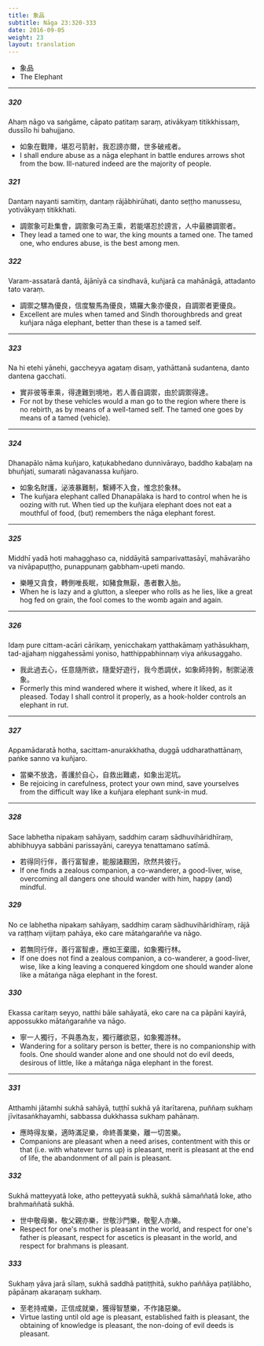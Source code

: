 ```yaml
---
title: 象品
subtitle: Nāga 23:320-333
date: 2016-09-05
weight: 23
layout: translation
---
```


- 象品
- The Elephant

---

##### 320

Ahaṃ nāgo va saṅgāme, cāpato patitaṃ saraṃ, ativākyaṃ titikkhissaṃ, dussīlo hi bahujjano.

- 如象在戰陣，堪忍弓箭射，我忍謗亦爾，世多破戒者。
- I shall endure abuse as a nāga elephant in battle endures arrows shot from the bow. Ill-natured indeed are the majority of people.

##### 321

Dantaṃ nayanti samitiṃ, dantaṃ rājābhirūhati, danto seṭṭho manussesu, yotivākyaṃ titikkhati.

- 調禦象可赴集會，調禦象可為王乘，若能堪忍於謗言，人中最勝調禦者。
- They lead a tamed one to war, the king mounts a tamed one. The tamed one, who endures abuse, is the best among men.

##### 322

Varam-assatarā dantā, ājānīyā ca sindhavā, kuñjarā ca mahānāgā, attadanto tato varaṃ.

- 調禦之騾為優良，信度駿馬為優良，矯羅大象亦優良，自調禦者更優良。
- Excellent are mules when tamed and Sindh thoroughbreds and great kuñjara nāga elephant, better than these is a tamed self.

---

##### 323

Na hi etehi yānehi, gaccheyya agataṃ disaṃ, yathāttanā sudantena, danto dantena gacchati.

- 實非彼等車乘，得達難到境地，若人善自調禦，由於調禦得達。
- For not by these vehicles would a man go to the region where there is no rebirth, as by means of a well-tamed self. The tamed one goes by means of a tamed (vehicle).

---

##### 324

Dhanapālo nāma kuñjaro, kaṭukabhedano dunnivārayo, baddho kabaḷaṃ na bhuñjati, sumarati nāgavanassa kuñjaro.

- 如象名財護，泌液暴難制，繫縛不入食，惟念於象林。
- The kuñjara elephant called Dhanapālaka is hard to control when he is oozing with rut. When tied up the kuñjara elephant does not eat a mouthful of food, (but) remembers the nāga elephant forest.

---

##### 325

Middhī yadā hoti mahagghaso ca, niddāyitā samparivattasāyī, mahāvarāho va nivāpapuṭṭho, punappunaṃ gabbham-upeti mando.

- 樂睡又貪食，轉側唯長眠，如豬食無厭，愚者數入胎。
- When he is lazy and a glutton, a sleeper who rolls as he lies, like a great hog fed on grain, the fool comes to the womb again and again.

---

##### 326

Idaṃ pure cittam-acāri cārikaṃ, yenicchakaṃ yatthakāmaṃ yathāsukhaṃ, tad-ajjahaṃ niggahessāmi yoniso, hatthippabhinnaṃ viya aṅkusaggaho.

- 我此過去心，任意隨所欲，隨愛好遊行，我今悉調伏，如象師持鉤，制禦泌液象。
- Formerly this mind wandered where it wished, where it liked, as it pleased. Today I shall control it properly, as a hook-holder controls an elephant in rut.

---

##### 327

Appamādaratā hotha, sacittam-anurakkhatha, duggā uddharathattānaṃ, paṅke sanno va kuñjaro.

- 當樂不放逸，善護於自心，自救出難處，如象出泥坑。
- Be rejoicing in carefulness, protect your own mind, save yourselves from the difficult way like a kuñjara elephant sunk-in mud.

---

##### 328

Sace labhetha nipakaṃ sahāyaṃ, saddhiṃ caraṃ sādhuvihāridhīraṃ, abhibhuyya sabbāni parissayāni, careyya tenattamano satīmā.

- 若得同行伴，善行富智慮，能服諸艱困，欣然共彼行。
- If one finds a zealous companion, a co-wanderer, a good-liver, wise, overcoming all dangers one should wander with him, happy (and) mindful.

##### 329

No ce labhetha nipakaṃ sahāyaṃ, saddhiṃ caraṃ sādhuvihāridhīraṃ, rājā va raṭṭhaṃ vijitaṃ pahāya, eko care mātaṅgaraññe va nāgo.

- 若無同行伴，善行富智慮，應如王棄國，如象獨行林。
- If one does not find a zealous companion, a co-wanderer, a good-liver, wise, like a king leaving a conquered kingdom one should wander alone like a mātaṅga nāga elephant in the forest.

##### 330

Ekassa caritaṃ seyyo, natthi bāle sahāyatā, eko care na ca pāpāni kayirā, appossukko mātaṅgaraññe va nāgo.

- 寧一人獨行，不與愚為友，獨行離欲惡，如象獨游林。
- Wandering for a solitary person is better, there is no companionship with fools. One should wander alone and one should not do evil deeds, desirous of little, like a mātaṅga nāga elephant in the forest.

---

##### 331

Atthamhi jātamhi sukhā sahāyā, tuṭṭhī sukhā yā itarītarena, puññaṃ sukhaṃ jīvitasaṅkhayamhi, sabbassa dukkhassa sukhaṃ pahānaṃ.

- 應時得友樂，適時滿足樂，命終善業樂，離一切苦樂。
- Companions are pleasant when a need arises, contentment with this or that (i.e. with whatever turns up) is pleasant, merit is pleasant at the end of life, the abandonment of all pain is pleasant.

##### 332

Sukhā matteyyatā loke, atho petteyyatā sukhā, sukhā sāmaññatā loke, atho brahmaññatā sukhā.

- 世中敬母樂，敬父親亦樂，世敬沙門樂，敬聖人亦樂。
- Respect for one's mother is pleasant in the world, and respect for one's father is pleasant, respect for ascetics is pleasant in the world, and respect for brahmans is pleasant.

##### 333

Sukhaṃ yāva jarā sīlaṃ, sukhā saddhā patiṭṭhitā, sukho paññāya paṭilābho, pāpānaṃ akaraṇaṃ sukhaṃ.

- 至老持戒樂，正信成就樂，獲得智慧樂，不作諸惡樂。
- Virtue lasting until old age is pleasant, established faith is pleasant, the obtaining of knowledge is pleasant, the non-doing of evil deeds is pleasant.